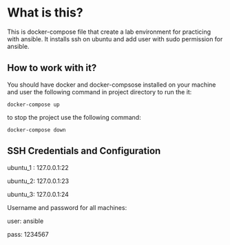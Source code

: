 # What is this?
This is docker-compose file that create a lab environment for practicing with ansible. It installs ssh on ubuntu and add user with sudo permission for ansible.

## How to work with it?
You should have docker and docker-compsose installed on your machine and user the following command in project directory to run the it:
```
docker-compose up
```
to stop the project use the following command:
```
docker-compose down
```

## SSH Credentials and Configuration
ubuntu_1 : 127.0.0.1:22

ubuntu_2: 127.0.0.1:23

ubuntu_3: 127.0.0.1:24

Username and password for all machines:

user: ansible

pass: 1234567

